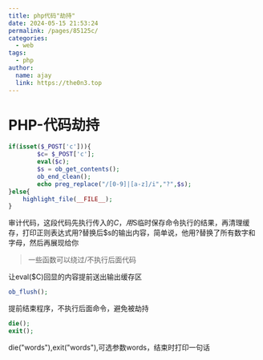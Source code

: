 ```yaml
---
title: php代码"劫持"
date: 2024-05-15 21:53:24
permalink: /pages/85125c/
categories:
  - web
tags:
  - php
author: 
  name: ajay
  link: https://the0n3.top
---
```


# PHP-代码劫持

```php
if(isset($_POST['c'])){
        $c= $_POST['c'];
        eval($c);
        $s = ob_get_contents();         
        ob_end_clean();
        echo preg_replace("/[0-9]|[a-z]/i","?",$s);
}else{
    highlight_file(__FILE__);
}
```

审计代码，这段代码先执行传入的$C，用$S临时保存命令执行的结果，再清理缓存，打印正则表达式用?替换后$s的输出内容，简单说，他用?替换了所有数字和字母，然后再展现给你

> 一些函数可以绕过/不执行后面代码

让eval($C)回显的内容提前送出输出缓存区

```php
ob_flush();         
```

提前结束程序，不执行后面命令，避免被劫持

```php
die();              
exit();
```

die("words"),exit("words"),可选参数words，结束时打印一句话
